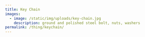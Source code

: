 ```yaml
---
title: Key Chain
images:
  - image: /static/img/uploads/key-chain.jpg
    description: ground and polished steel bolt, nuts, washers
permalink: /thing/keychain/
---
```

